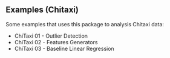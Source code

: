 ## Examples (Chitaxi)

Some examples that uses this package to analysis Chitaxi data:

* ChiTaxi 01 - Outlier Detection
* ChiTaxi 02 - Features Generators
* ChiTaxi 03 - Baseline Linear Regression
